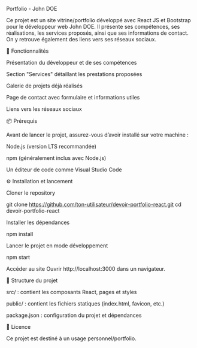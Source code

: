 Portfolio - John DOE

Ce projet est un site vitrine/portfolio développé avec React JS et Bootstrap pour le développeur web John DOE.
Il présente ses compétences, ses réalisations, les services proposés, ainsi que ses informations de contact. On y retrouve également des liens vers ses réseaux sociaux.

🚀 Fonctionnalités

Présentation du développeur et de ses compétences

Section "Services" détaillant les prestations proposées

Galerie de projets déjà réalisés

Page de contact avec formulaire et informations utiles

Liens vers les réseaux sociaux

📦 Prérequis

Avant de lancer le projet, assurez-vous d’avoir installé sur votre machine :

Node.js
 (version LTS recommandée)

npm
 (généralement inclus avec Node.js)

Un éditeur de code comme Visual Studio Code

⚙️ Installation et lancement

Cloner le repository

git clone https://github.com/ton-utilisateur/devoir-portfolio-react.git
cd devoir-portfolio-react


Installer les dépendances

npm install


Lancer le projet en mode développement

npm start


Accéder au site
Ouvrir http://localhost:3000
 dans un navigateur.

📁 Structure du projet

src/ : contient les composants React, pages et styles

public/ : contient les fichiers statiques (index.html, favicon, etc.)

package.json : configuration du projet et dépendances

📜 Licence

Ce projet est destiné à un usage personnel/portfolio.
